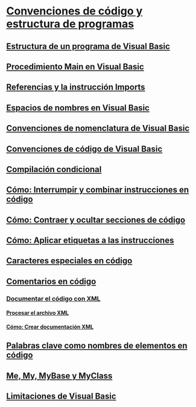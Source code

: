 # [Convenciones de código y estructura de programas](program-structure-and-code-conventions.md)
## [Estructura de un programa de Visual Basic](structure-of-a-visual-basic-program.md)
## [Procedimiento Main en Visual Basic](main-procedure.md)
## [Referencias y la instrucción Imports](references-and-the-imports-statement.md)
## [Espacios de nombres en Visual Basic](namespaces.md)
## [Convenciones de nomenclatura de Visual Basic](naming-conventions.md)
## [Convenciones de código de Visual Basic](coding-conventions.md)
## [Compilación condicional](conditional-compilation.md)
## [Cómo: Interrumpir y combinar instrucciones en código](how-to-break-and-combine-statements-in-code.md)
## [Cómo: Contraer y ocultar secciones de código](how-to-collapse-and-hide-sections-of-code.md)
## [Cómo: Aplicar etiquetas a las instrucciones](how-to-label-statements.md)
## [Caracteres especiales en código](special-characters-in-code.md)
## [Comentarios en código](comments-in-code.md)
### [Documentar el código con XML](documenting-your-code-with-xml.md)
#### [Procesar el archivo XML](processing-the-xml-file.md)
#### [Cómo: Crear documentación XML](how-to-create-xml-documentation.md)
## [Palabras clave como nombres de elementos en código](keywords-as-element-names-in-code.md)
## [Me, My, MyBase y MyClass](me-my-mybase-and-myclass.md)
## [Limitaciones de Visual Basic](limitations.md)
